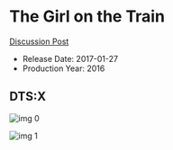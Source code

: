 # The Girl on the Train

[Discussion Post](https://www.avsforum.com/threads/bass-eq-for-filtered-movies.2995212/post-56753530)

* Release Date: 2017-01-27
* Production Year: 2016

## DTS:X

![img 0](https://i.imgur.com/XtnQQwp.jpg)

![img 1](https://i.imgur.com/2ebScNd.png)

